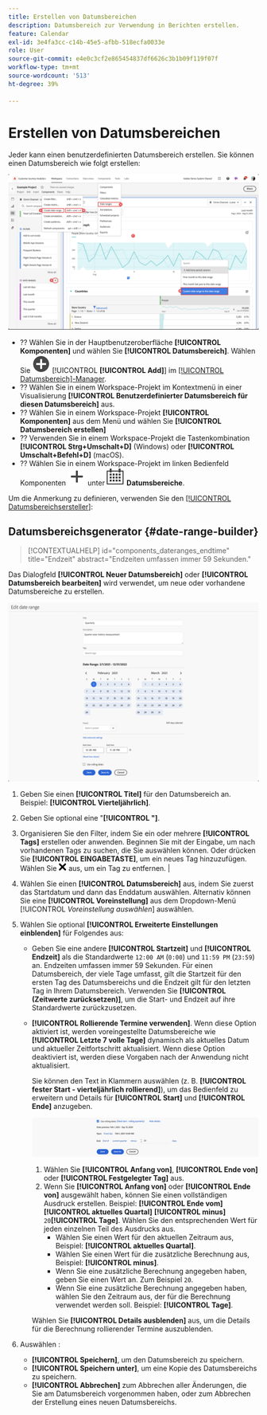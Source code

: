 ```yaml
---
title: Erstellen von Datumsbereichen
description: Datumsbereich zur Verwendung in Berichten erstellen.
feature: Calendar
exl-id: 3e4fa3cc-c14b-45e5-afbb-518ecfa0033e
role: User
source-git-commit: e4e0c3cf2e865454837df6626c3b1b09f119f07f
workflow-type: tm+mt
source-wordcount: '513'
ht-degree: 39%

---
```


# Erstellen von Datumsbereichen


Jeder kann einen benutzerdefinierten Datumsbereich erstellen. Sie können einen Datumsbereich wie folgt erstellen:

![Erstellen einer Anmerkung](assets/create-date-range.png)

* ?? Wählen Sie in der Hauptbenutzeroberfläche **[!UICONTROL Komponenten]** und wählen Sie **[!UICONTROL Datumsbereich]**. Wählen Sie ![AddCircle](/help/assets/icons/AddCircle.svg) [!UICONTROL **[!UICONTROL Add]**] im [[!UICONTROL Datumsbereich]-Manager](/help/components/date-ranges/manage.md).
* ?? Wählen Sie in einem Workspace-Projekt im Kontextmenü in einer Visualisierung **[!UICONTROL Benutzerdefinierter Datumsbereich für diesen Datumsbereich]** aus.
* ?? Wählen Sie in einem Workspace-Projekt **[!UICONTROL Komponenten]** aus dem Menü und wählen Sie **[!UICONTROL Datumsbereich erstellen]**
* ?? Verwenden Sie in einem Workspace-Projekt die Tastenkombination **[!UICONTROL Strg+Umschalt+D]** (Windows) oder **[!UICONTROL Umschalt+Befehl+D]** (macOS).
* ?? Wählen Sie in einem Workspace-Projekt im linken Bedienfeld Komponenten ![Hinzufügen](/help/assets/icons/Add.svg) unter ![Kalender](/help/assets/icons/Calendar.svg) **Datumsbereiche**.

Um die Anmerkung zu definieren, verwenden Sie den [[!UICONTROL Datumsbereichsersteller]](#annotation-builder):

<!-- Should we really mention API here. If so, we can do it all over the place in the docs...
| **Use the [Customer Journey Analytics Annotations API](https://developer.adobe.com/cja-apis/docs/endpoints/annotations/)** | The Customer Journey Analytics Annotations APIs allow you to create, update, or retrieve annotations programmatically through Adobe Developer. These APIs use the same data and methods that Adobe uses inside the product UI. |
-->


## Datumsbereichsgenerator {#date-range-builder}

<!-- markdownlint-disable MD034 -->

>[!CONTEXTUALHELP]
>id="components_dateranges_endtime"
>title="Endzeit"
>abstract="Endzeiten umfassen immer 59 Sekunden."

<!-- markdownlint-enable MD034 -->




Das Dialogfeld **[!UICONTROL Neuer Datumsbereich]** oder **[!UICONTROL Datumsbereich bearbeiten]** wird verwendet, um neue oder vorhandene Datumsbereiche zu erstellen.

![Fenster „Anmerkungsdetails“ mit Feldern und Optionen, die im nächsten Abschnitt beschrieben werden.](assets/edit-date-range.png)


1. Geben Sie einen **[!UICONTROL Titel]** für den Datumsbereich an. Beispiel: **[!UICONTROL Vierteljährlich]**.
1. Geben Sie optional eine &quot;**[!UICONTROL &quot;]**.
1. Organisieren Sie den Filter, indem Sie ein oder mehrere **[!UICONTROL Tags]** erstellen oder anwenden. Beginnen Sie mit der Eingabe, um nach vorhandenen Tags zu suchen, die Sie auswählen können. Oder drücken Sie **[!UICONTROL EINGABETASTE]**, um ein neues Tag hinzuzufügen. Wählen Sie ![CrossSize75](/help/assets/icons/CrossSize75.svg) aus, um ein Tag zu entfernen. |
1. Wählen Sie einen **[!UICONTROL Datumsbereich]** aus, indem Sie zuerst das Startdatum und dann das Enddatum auswählen.
Alternativ können Sie eine **[!UICONTROL Voreinstellung]** aus dem Dropdown-Menü [!UICONTROL *Voreinstellung auswählen*] auswählen.

1. Wählen Sie optional **[!UICONTROL Erweiterte Einstellungen einblenden]** für Folgendes aus:

   * Geben Sie eine andere **[!UICONTROL Startzeit]** und **[!UICONTROL Endzeit]** als die Standardwerte `12:00 AM` (`0:00`) und `11:59 PM` (`23:59`) an. Endzeiten umfassen immer 59 Sekunden. Für einen Datumsbereich, der viele Tage umfasst, gilt die Startzeit für den ersten Tag des Datumsbereichs und die Endzeit gilt für den letzten Tag in Ihrem Datumsbereich. Verwenden Sie **[!UICONTROL (Zeitwerte zurücksetzen)]**, um die Start- und Endzeit auf ihre Standardwerte zurückzusetzen.
   * **[!UICONTROL Rollierende Termine verwenden]**. Wenn diese Option aktiviert ist, werden voreingestellte Datumsbereiche wie **[!UICONTROL Letzte 7 volle Tage]** dynamisch als aktuelles Datum und aktueller Zeitfortschritt aktualisiert. Wenn diese Option deaktiviert ist, werden diese Vorgaben nach der Anwendung nicht aktualisiert.

     Sie können den Text in Klammern auswählen (z. B. **[!UICONTROL fester Start - vierteljährlich rollierend]**), um das Bedienfeld zu erweitern und Details für **[!UICONTROL Start]** und **[!UICONTROL Ende]** anzugeben.

     ![Rollierende Datumswerte](assets/rolliing-dates.png)

      1. Wählen Sie **[!UICONTROL Anfang von]**, **[!UICONTROL Ende von]** oder **[!UICONTROL Festgelegter Tag]** aus.
      1. Wenn Sie **[!UICONTROL Anfang von]** oder **[!UICONTROL Ende von]** ausgewählt haben, können Sie einen vollständigen Ausdruck erstellen. Beispiel: **[!UICONTROL Ende vom]** **[!UICONTROL aktuelles Quartal]** **[!UICONTROL minus]** `20`**[!UICONTROL Tage]**. Wählen Sie den entsprechenden Wert für jeden einzelnen Teil des Ausdrucks aus.
         * Wählen Sie einen Wert für den aktuellen Zeitraum aus, Beispiel: **[!UICONTROL aktuelles Quartal]**.
         * Wählen Sie einen Wert für die zusätzliche Berechnung aus, Beispiel: **[!UICONTROL minus]**.
         * Wenn Sie eine zusätzliche Berechnung angegeben haben, geben Sie einen Wert an. Zum Beispiel `20`.
         * Wenn Sie eine zusätzliche Berechnung angegeben haben, wählen Sie den Zeitraum aus, der für die Berechnung verwendet werden soll. Beispiel: **[!UICONTROL Tage]**.

     Wählen Sie **[!UICONTROL Details ausblenden]** aus, um die Details für die Berechnung rollierender Termine auszublenden.

1. Auswählen :
   * **[!UICONTROL Speichern]**, um den Datumsbereich zu speichern.
   * **[!UICONTROL Speichern unter]**, um eine Kopie des Datumsbereichs zu speichern.
   * **[!UICONTROL Abbrechen]** zum Abbrechen aller Änderungen, die Sie am Datumsbereich vorgenommen haben, oder zum Abbrechen der Erstellung eines neuen Datumsbereichs.


<!--


You can create a date range using either of the following two methods:

* Directly in a workspace project by clicking the '`+`' button next to the list of date range components on the left
* Within the date range manager

To create a date range in the date range manager:

1. Log in to [analytics.adobe.com](https://analytics.adobe.com) using your AdobeID credentials.
1. Navigate to [!UICONTROL Components] > [!UICONTROL Date Ranges].
1. Click the [!UICONTROL Add] button to open the modal window that creates a date range.

## Create a date range modal window

The modal window has four fields you can edit:

* **Date range**: The date range you want for this component.
* **Title**: The name you want for this component. The title is used in workspace projects.
* **Description**: The description you want for this component. The description is seen when clicking the ![i](../assets/i.png) icon.
* **Tags**: Use tags to organize your date ranges. A date range can belong to multiple tags.

## Selecting a date range

When clicking the date range in the modal window, you have several options:

* **Calendar**: Select the start and end date.
* **Use rolling dates**: Check this box if you want the date range to change as time goes on. Do not check this box if you want your date range to remain static.
* **Select preset**: Use this drop-down selection if you want a custom date range based on a range that Adobe offers by default. When you select a preset, you can further customize the date range to suit your needs. It does not affect the preset that Adobe offers.

## Rolling date ranges

If you want a rolling date range, you can customize when it rolls. You can control when the start and end dates roll independently of each other.

* **When the date starts**: Choose if the date starts at the beginning of a time period, at the end of a time period, or use a fixed day.
* **The time period to use**: Choose how often the date range rolls. You can have it roll every day, every week, every month, every quarter, or every year.
* **Offset**: Choose the offset of the date range. You can add or subtract days, weeks, months, quarters, or years.

## Rolling date examples

Some date ranges can be useful in certain reports.

Year-to-date:

```text
Start: Start of current year
End: End of current day
```

Last Thursday to this Thursday:

```text
Start: Start of current week minus 3 days
End: Start of current week plus 4 days
```

Fiscal year (for example, if a fiscal year starts in December)

```text
Start: Start of current year minus 1 month
End: End of current year minus 1 month
```


-->